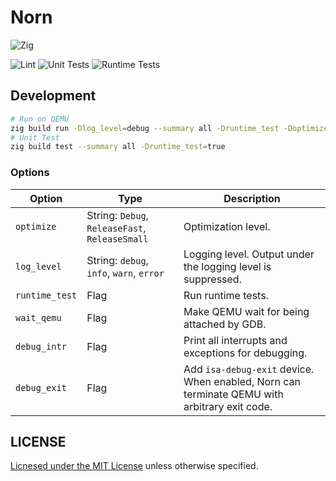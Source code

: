 # Norn

![Zig](https://shields.io/badge/Zig-v0%2E13%2E0-blue?logo=zig&color=F7A41D&style=for-the-badge)

![Lint](https://github.com/smallkirby/norn/actions/workflows/lint.yml/badge.svg)
![Unit Tests](https://github.com/smallkirby/norn/actions/workflows/unittest.yml/badge.svg)
![Runtime Tests](https://github.com/smallkirby/norn/actions/workflows/runtimetest.yml/badge.svg)

## Development

```bash
# Run on QEMU
zig build run -Dlog_level=debug --summary all -Druntime_test -Doptimize=Debug
# Unit Test
zig build test --summary all -Druntime_test=true
```

### Options

| Option | Type | Description |
|---|---|---|
| `optimize` | String: `Debug`, `ReleaseFast`, `ReleaseSmall` | Optimization level. |
| `log_level` | String: `debug`, `info`, `warn`, `error` | Logging level. Output under the logging level is suppressed. |
| `runtime_test` | Flag | Run runtime tests. |
| `wait_qemu` | Flag | Make QEMU wait for being attached by GDB. |
| `debug_intr` | Flag | Print all interrupts and exceptions for debugging. |
| `debug_exit` | Flag | Add `isa-debug-exit` device. When enabled, Norn can terminate QEMU with arbitrary exit code. |

## LICENSE

[Licnesed under the MIT License](LICENSE) unless otherwise specified.

